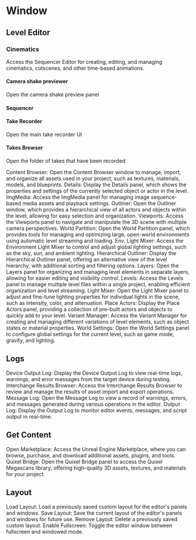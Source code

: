 # Window

## Level Editor

### Cinematics

Access the Sequencer Editor for creating, editing, and managing cinematics, cutscenes, and other time-based animations.

#### Camera shake previewer

Open the camera shake preview panel

#### Sequencer

#### Take Recorder

Open the main take recorder UI

#### Takes Browser

Open the folder of takes that have been recorded

Content Browser: Open the Content Browser window to manage, import, and organize all assets used in your project, such as textures, materials, models, and blueprints.
Details: Display the Details panel, which shows the properties and settings of the currently selected object or actor in the level.
ImgMedia: Access the ImgMedia panel for managing image sequence-based media assets and playback settings.
Outliner: Open the Outliner window, which provides a hierarchical view of all actors and objects within the level, allowing for easy selection and organization.
Viewports: Access the Viewports panel to navigate and manipulate the 3D scene with multiple camera perspectives.
World Partition: Open the World Partition panel, which provides tools for managing and optimizing large, open-world environments using automatic level streaming and loading.
Env. Light Mixer: Access the Environment Light Mixer to control and adjust global lighting settings, such as the sky, sun, and ambient lighting.
Hierarchical Outliner: Display the Hierarchical Outliner panel, offering an alternative view of the level hierarchy, with additional sorting and filtering options.
Layers: Open the Layers panel for organizing and managing level elements in separate layers, allowing for easier editing and visibility control.
Levels: Access the Levels panel to manage multiple level files within a single project, enabling efficient organization and level streaming.
Light Mixer: Open the Light Mixer panel to adjust and fine-tune lighting properties for individual lights in the scene, such as intensity, color, and attenuation.
Place Actors: Display the Place Actors panel, providing a collection of pre-built actors and objects to quickly add to your level.
Variant Manager: Access the Variant Manager for creating and managing different variations of level elements, such as object states or material properties.
World Settings: Open the World Settings panel to configure global settings for the current level, such as game mode, gravity, and lighting.

## Logs

Device Output Log: Display the Device Output Log to view real-time logs, warnings, and error messages from the target device during testing.
Interchange Results Browser: Access the Interchange Results Browser to review and manage the results of asset import and export operations.
Message Log: Open the Message Log to view a record of warnings, errors, and messages generated during various operations in the editor.
Output Log: Display the Output Log to monitor editor events, messages, and script output in real-time.

## Get Content

Open Marketplace: Access the Unreal Engine Marketplace, where you can browse, purchase, and download additional assets, plugins, and tools.
Quixel Bridge: Open the Quixel Bridge panel to access the Quixel Megascans library, offering high-quality 3D assets, textures, and materials for your project.

## Layout

Load Layout: Load a previously saved custom layout for the editor's panels and windows.
Save Layout: Save the current layout of the editor's panels and windows for future use.
Remove Layout: Delete a previously saved custom layout.
Enable Fullscreen: Toggle the editor window between fullscreen and windowed mode.

